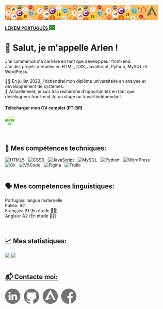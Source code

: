 ![](https://github.com/arlendev/arlendev/blob/main/assets/images/headerGithub.png)  

<a href="https://github.com/arlendev/arlendev/blob/main/README-fr.md">**LER EM PORTUGUÊS** <img height="15" width="20" src="https://github.com/arlendev/arlendev/blob/main/assets/images/br-p.png"></a>
  
# 👋 Salut, je m'appelle Arlen !

J'ai commencé ma carrière en tant que développeur front-end.  
J'ai des projets d'études en HTML, CSS, JavaScript, Python, MySQL et WordPress.  

👨‍🎓 En juillet 2023, j'obtiendrai mon diplôme universitaire en analyse et développement de systèmes.  
🔭 Actuellement, je suis à la recherche d'opportunités en tant que développeur front-end Jr, un stage ou travail indépendant.  

#### Télécharger mon CV complet  (PT-BR)
<a href="https://github.com/arlendev/arlendev/blob/main/assets/docs/CV%20Arlen%20(PT).pdf" target="_blank"><img height="30" width="30" src="https://github.com/arlendev/arlendev/blob/main/assets/images/cv.png"></a>  

<br>

## 🔧 Mes compétences techniques:  

<div>
  <img alt="HTML5" height="50" width="50" src="https://cdn.jsdelivr.net/gh/devicons/devicon/icons/html5/html5-plain-wordmark.svg" />
  &nbsp;
  <img alt="CSS3" height="50" width="50" src="https://cdn.jsdelivr.net/gh/devicons/devicon/icons/css3/css3-plain-wordmark.svg" />
  &nbsp;
  <img alt="JavaScript" height="50" width="50" src="https://cdn.jsdelivr.net/gh/devicons/devicon/icons/javascript/javascript-original.svg" />
  &nbsp;
  <img alt="MySQL" height="50" width="50" src="https://cdn.jsdelivr.net/gh/devicons/devicon/icons/mysql/mysql-original-wordmark.svg" />
  &nbsp;
  <img alt="Python" height="50" width="50" src="https://cdn.jsdelivr.net/gh/devicons/devicon/icons/python/python-original-wordmark.svg" />
  &nbsp;
  <img alt="WordPress" height="50" width="50" src="https://cdn.jsdelivr.net/gh/devicons/devicon/icons/wordpress/wordpress-plain-wordmark.svg" />
  &nbsp;
  <img alt="Git" height="50" width="50" src="https://cdn.jsdelivr.net/gh/devicons/devicon/icons/git/git-original-wordmark.svg" />
  &nbsp;
  <img alt="VSCode" height="50" width="50" src="https://cdn.jsdelivr.net/gh/devicons/devicon/icons/vscode/vscode-original-wordmark.svg" />
  &nbsp;
  <img alt="Figma" height="50" width="50" src="https://cdn.jsdelivr.net/gh/devicons/devicon/icons/figma/figma-original.svg" />
  &nbsp;
  <img alt="Trello" height="50" width="50" src="https://cdn.jsdelivr.net/gh/devicons/devicon/icons/trello/trello-plain-wordmark.svg" />
  &nbsp;
</div>  

<br>

## 🗣️ Mes compétences linguistiques:  
Portugais: langue maternelle  
Italien: B2  
Français: B1 (En étude ✍🏻)  
Anglais: A2 (En étude ✍🏻)  

<br>

## 📈 Mes statistiques:  

<div>
  <a href="https://github.com/arlendev">
  <img height="180em" src="https://github-readme-stats.vercel.app/api?username=arlendev&show_icons=true&theme=gruvbox_light&include_all_commits=true&count_private=true"/>
  <img height="180em" src="https://github-readme-stats.vercel.app/api/top-langs/?username=arlendev&layout=compact&langs_count=7&theme=gruvbox_light"/>
</div>  

<br>

## 📬 Contacte moi:  
  
<div>
  <a href="https://www.linkedin.com/in/arlen-possamai-9899791a9/" target="_blank"><img height="50" width="50" src="https://github.com/arlendev/arlendev/blob/main/assets/images/linkedinGrey.png"></a>
  &nbsp;
  <a href="https://github.com/arlendev" target="_blank"><img height="50" width="50" src="https://github.com/arlendev/arlendev/blob/main/assets/images/githubGrey.png"></a>
  &nbsp;
  <a href="https://arlendev.github.io/portfolio/" target="_blank"><img height="50" width="50" src="https://github.com/arlendev/arlendev/blob/main/assets/images/arlenGrey.png"></a>
  &nbsp;
  <a href="https://www.facebook.com/arlen.possamai" target="_blank"><img height="50" width="50" src="https://github.com/arlendev/arlendev/blob/main/assets/images/facebookGrey.png"></a>
</div>

